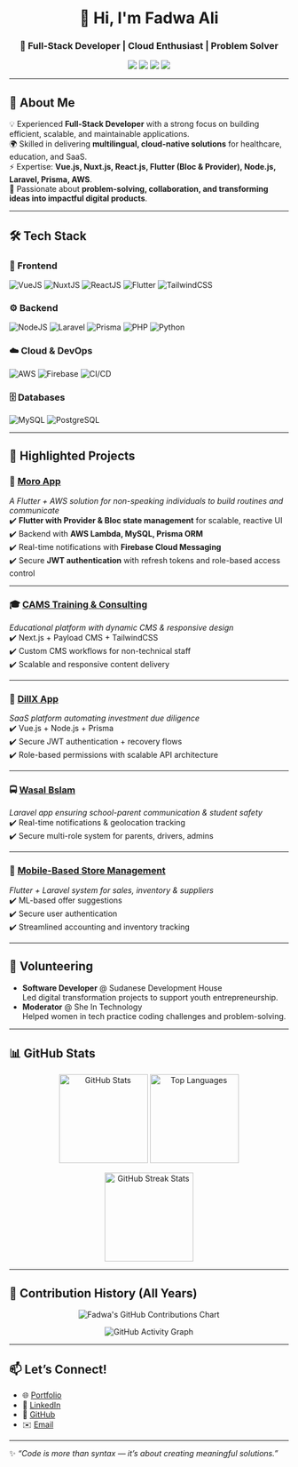 <h1 align="center">👋 Hi, I'm Fadwa Ali</h1>
<h3 align="center">🚀 Full-Stack Developer | Cloud Enthusiast | Problem Solver</h3>

<p align="center">
  <a href="mailto:fadwa.ali20@gmail.com"><img src="https://img.shields.io/badge/Email-fadwa.ali20%40gmail.com-red?style=for-the-badge&logo=gmail"></a>
  <a href="https://linkedin.com/in/fadwa-ali"><img src="https://img.shields.io/badge/LinkedIn-fadwa--ali-blue?style=for-the-badge&logo=linkedin"></a>
  <a href="https://github.com/Fadwahigga"><img src="https://img.shields.io/badge/GitHub-Fadwahigga-black?style=for-the-badge&logo=github"></a>
  <a href="https://fadwaali.netlify.app"><img src="https://img.shields.io/badge/Portfolio-fadwaali.netlify.app-green?style=for-the-badge&logo=vercel"></a>
</p>

---

## 📝 About Me

💡 Experienced **Full-Stack Developer** with a strong focus on building efficient, scalable, and maintainable applications.  
🌍 Skilled in delivering **multilingual, cloud-native solutions** for healthcare, education, and SaaS.  
⚡ Expertise: **Vue.js, Nuxt.js, React.js, Flutter (Bloc & Provider), Node.js, Laravel, Prisma, AWS**.  
🎯 Passionate about **problem-solving, collaboration, and transforming ideas into impactful digital products**.

---

## 🛠️ Tech Stack

### 🎨 Frontend
![VueJS](https://img.shields.io/badge/Vue.js-35495E?style=for-the-badge&logo=vue.js&logoColor=4FC08D)
![NuxtJS](https://img.shields.io/badge/Nuxt.js-00DC82?style=for-the-badge&logo=nuxt.js&logoColor=white)
![ReactJS](https://img.shields.io/badge/React-20232a?style=for-the-badge&logo=react&logoColor=61dafb)
![Flutter](https://img.shields.io/badge/Flutter-02569B?style=for-the-badge&logo=flutter&logoColor=white)
![TailwindCSS](https://img.shields.io/badge/Tailwind_CSS-38b2ac?style=for-the-badge&logo=tailwind-css&logoColor=white)

### ⚙️ Backend
![NodeJS](https://img.shields.io/badge/Node.js-43853D?style=for-the-badge&logo=node.js&logoColor=white)
![Laravel](https://img.shields.io/badge/Laravel-fb503b?style=for-the-badge&logo=laravel&logoColor=white)
![Prisma](https://img.shields.io/badge/Prisma-0C344B?style=for-the-badge&logo=prisma&logoColor=white)
![PHP](https://img.shields.io/badge/PHP-777BB4?style=for-the-badge&logo=php&logoColor=white)
![Python](https://img.shields.io/badge/Python-3776AB?style=for-the-badge&logo=python&logoColor=white)

### ☁️ Cloud & DevOps
![AWS](https://img.shields.io/badge/AWS-FF9900?style=for-the-badge&logo=amazonaws&logoColor=white)
![Firebase](https://img.shields.io/badge/Firebase-FFCA28?style=for-the-badge&logo=firebase&logoColor=black)
![CI/CD](https://img.shields.io/badge/CI/CD-blue?style=for-the-badge&logo=githubactions&logoColor=white)

### 🗄️ Databases
![MySQL](https://img.shields.io/badge/MySQL-4479a1?style=for-the-badge&logo=mysql&logoColor=white)
![PostgreSQL](https://img.shields.io/badge/PostgreSQL-316192?style=for-the-badge&logo=postgresql&logoColor=white)

---

## 🚀 Highlighted Projects

### 🧩 [Moro App](https://moroapp.ca)  
_A Flutter + AWS solution for non-speaking individuals to build routines and communicate_  
✔️ **Flutter with Provider & Bloc state management** for scalable, reactive UI  
✔️ Backend with **AWS Lambda, MySQL, Prisma ORM**  
✔️ Real-time notifications with **Firebase Cloud Messaging**  
✔️ Secure **JWT authentication** with refresh tokens and role-based access control  

---

### 🎓 [CAMS Training & Consulting](https://cams-kw.com)  
_Educational platform with dynamic CMS & responsive design_  
✔️ Next.js + Payload CMS + TailwindCSS  
✔️ Custom CMS workflows for non-technical staff  
✔️ Scalable and responsive content delivery  

---

### 💼 [DillX App](https://app.dillx.com/sign-in)  
_SaaS platform automating investment due diligence_  
✔️ Vue.js + Node.js + Prisma  
✔️ Secure JWT authentication + recovery flows  
✔️ Role-based permissions with scalable API architecture  

---

### 🚍 [Wasal Bslam](https://arvsf.com/)  
_Laravel app ensuring school-parent communication & student safety_  
✔️ Real-time notifications & geolocation tracking  
✔️ Secure multi-role system for parents, drivers, admins  

---

### 🏪 [Mobile-Based Store Management](https://github.com/Fadwahigga/Mobile-Based-Store-Management-System)  
_Flutter + Laravel system for sales, inventory & suppliers_  
✔️ ML-based offer suggestions  
✔️ Secure user authentication  
✔️ Streamlined accounting and inventory tracking  

---

## 🌱 Volunteering

- **Software Developer** @ Sudanese Development House  
  Led digital transformation projects to support youth entrepreneurship.  
- **Moderator** @ She In Technology  
  Helped women in tech practice coding challenges and problem-solving.

---

## 📊 GitHub Stats

<p align="center">
  <img src="https://github-readme-stats.vercel.app/api?username=Fadwahigga&show_icons=true&theme=radical&include_all_commits=true" alt="GitHub Stats" height="160"/>
  <img src="https://github-readme-stats.vercel.app/api/top-langs/?username=Fadwahigga&layout=compact&theme=radical" alt="Top Languages" height="160"/>
</p>

<p align="center">
  <img src="https://streak-stats.demolab.com?user=Fadwahigga&theme=radical&hide_border=true" alt="GitHub Streak Stats" height="160"/>
</p>

---

## 📆 Contribution History (All Years)

<p align="center">
  <img src="https://ghchart.rshah.org/Fadwahigga" alt="Fadwa's GitHub Contributions Chart" />
</p>

<p align="center">
  <img src="https://github-readme-activity-graph.vercel.app/graph?username=Fadwahigga&theme=radical" alt="GitHub Activity Graph"/>
</p>

---

## 📫 Let’s Connect!

- 🌐 [Portfolio](https://fadwaali.netlify.app)  
- 💼 [LinkedIn](https://linkedin.com/in/fadwa-ali)  
- 🐙 [GitHub](https://github.com/Fadwahigga)  
- ✉️ [Email](mailto:fadwa.ali20@gmail.com)  

---

✨ *“Code is more than syntax — it’s about creating meaningful solutions.”*  
